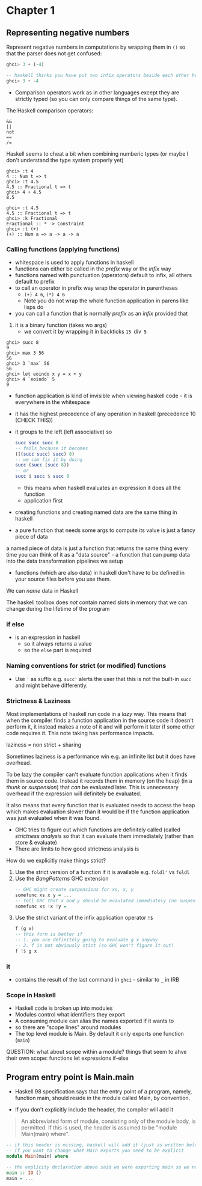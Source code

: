 # Chapter 1

## Representing negative numbers

Represent negative numbers in computations by wrapping them in `()` so that the
parser does not get confused:

```haskell
ghci> 3 + (-4)

-- haskell thinks you have put two infix operators beside each other here
ghci> 3 + -4
```

* Comparison operators work as in other languages except they are
  strictly typed (so you can only compare things of the same type).

The Haskell comparison operators:

```
&&
||
not
==
/=
```

Haskell seems to cheat a bit when combining numberic types (or maybe I don't
understand the type system properly yet)

```
ghci> :t 4
4 :: Num t => t
ghci> :t 4.5
4.5 :: Fractional t => t
ghci> 4 + 4.5
8.5

ghci> :t 4.5
4.5 :: Fractional t => t
ghci> :k Fractional
Fractional :: * -> Constraint
ghci> :t (+)
(+) :: Num a => a -> a -> a
```

### Calling functions (applying functions)

* whitespace is used to apply functions in haskell
* functions can either be called in the _prefix_ way or the _infix_ way
* functions named with punctuation (operators) default to infix, all others default to prefix
* to call an operator in prefix way wrap the operator in parentheses
    * `(+) 4 6`, `(*) 4 6`
    * Note you do not wrap the whole function application in parens like lisps do
* you can call a function that is normally _prefix_ as an _infix_ provided that
1. it is a binary function (takes wo args)
    * we convert it by wrapping it in backticks `15 `div` 5`

```
ghci> succ 8
9
ghci> max 3 56
56
ghci> 3 `max` 56
56
ghci> let eoindo x y = x + y
ghci> 4 `eoindo` 5
9
```

* function application is kind of invisible when viewing haskell code - it is
  everywhere in the whitespace
* it has the highest precedence of any operation in haskell (precedence 10 (CHECK THIS))
* it groups to the left (left associative) so
    ```haskell
    succ succ succ 8
    -- fails because it becomes
    (((succ succ) succ) 8)
    -- we can fix it by doing
    succ (succ (succ 8))
    -- or
    succ $ succ $ succ 8
    ```
    * this means when haskell evaluates an expression it does all the function
    * application first

* creating functions and creating named data are the same thing in haskell
* a pure function that needs some args to compute its value is just a fancy
  piece of data

a named piece of data is just a function that returns the same thing every time
you can think of it as a "data source" - a function that can pump data into the
data transformation pipelines we setup

* functions (which are also data) in haskell don't have to be defined in your source files before you use them.

We can _name_ data in Haskell

The haskell toolbox does *not* contain named slots in memory that we can change
during the lifetime of the program

### if else

* is an expression in haskell
    * so it always returns a value
    * so the `else` part is required

### Naming conventions for strict (or modified) functions

* Use `'` as suffix e.g. `succ'` alerts the user that this is not the built-in
  `succ` and might behave differently.

### Strictness & Laziness

Most implementations of haskell run code in a _lazy_ way. This means that when
the compiler finds a function application in the source code it doesn't perform
it, it instead makes a note of it and will perform it later if some other code
requires it. This note taking has performance impacts.

laziness = non strict + sharing

Sometimes laziness is a performance win e.g. an infinite list but it does have
overhead.

To be lazy the compiler can't evaluate function applications when it finds them
in source code.  Instead it records them in memory (on the heap) (in a _thunk_
or _suspension_) that *can* be evaluated later. This is unnecessary overhead if
the expression will definitely be evaluated.

It also means that every function that is evaluated needs to access the heap
which makes evaluation slower than it would be if the function application was
just evaluated when it was found.

* GHC tries to figure out which functions are definitely called (called
  _strictness analysis_ so that it can evaluate them immediately (rather than
  store & evaluate)
* There are limits to how good strictness analysis is

How do we explicitly make things strict?

1. Use the strict version of a function if it is available e.g. `foldl'` vs `foldl`
2. Use the _BangPatterns_ GHC extension
    ```haskell
    -- GHC might create suspensions for xs, x, y
    somefunc xs x y = ...
    -- tell GHC that x and y should be evaulated immediately (no suspensions)
    somefunc xs !x !y =
    ```
3. Use the strict variant of the infix application operator `!$`
    ```haskell
    f (g x)
    -- this form is better if
    -- 1. you are definitely going to evaluate g x anyway
    -- 2. f is not obviously stict (so GHC won't figure it out)
    f !$ g x
    ```

### it

* contains the result of the last command in `ghci` - similar to `_` in IRB

### Scope in Haskell

* Haskell code is broken up into modules
* Modules control what identifiers they export
* A consuming module can alias the names exported if it wants to
* so there are "scope lines" around modules
* The top level module is Main. By default it only exports one function (`main`)

QUESTION: what about scope within a module?
    things that seem to ahve their own scope:
        functions
        let expressions
        if-else

## Program entry point is Main.main

* Haskell 98 specification says that the entry point of a program, namely,
 function main, should reside in the module called Main, by convention.

* If you don't explicitly include the header, the compiler will add it
> An abbreviated form of module, consisting only of the module body, is
> permitted. If this is used, the header is assumed to be "module Main(main) where".

```haskell
-- if this header is missing, haskell will add it (just as written below)
-- if you want to change what Main exports you need to be explicit
module Main(main) where

-- the explicity declaration above said we were exporting main so we need a main function!
main :: IO ()
main = ...
```

